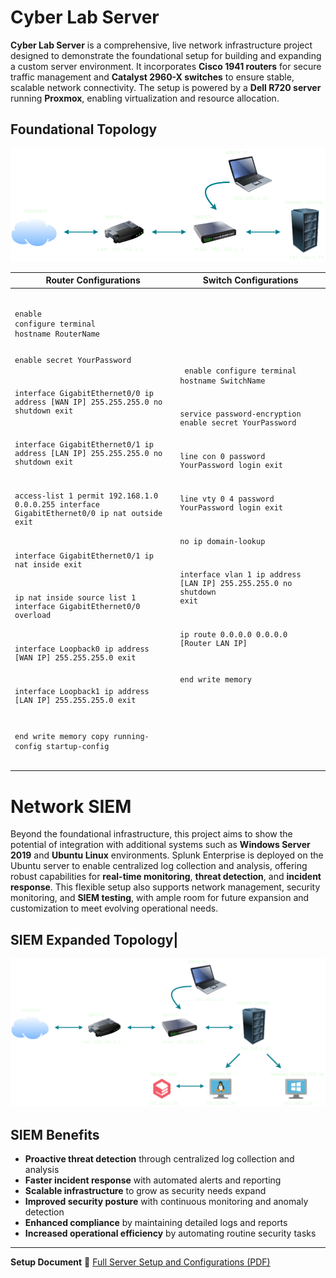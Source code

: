 # **Cyber Lab Server**

**Cyber Lab Server** is a comprehensive, live network infrastructure project designed to demonstrate the foundational setup for building and expanding a custom server environment. It incorporates **Cisco 1941 routers** for secure traffic management and **Catalyst 2960-X switches** to ensure stable, scalable network connectivity. The setup is powered by a **Dell R720 server** running **Proxmox**, enabling virtualization and resource allocation.

## **Foundational Topology**

![Foundational Topology](Topologies/Foundationl%20Topology.png)

<table>
  <thead>
    <tr>
      <th>Router Configurations</th>
      <th>Switch Configurations</th>
    </tr>
  </thead>
  <tbody>
    <tr>
      <td>
        <pre><code>
enable
configure terminal
hostname RouterName

enable secret YourPassword

interface GigabitEthernet0/0
ip address [WAN IP] 255.255.255.0
no shutdown
exit

interface GigabitEthernet0/1
ip address [LAN IP] 255.255.255.0
no shutdown
exit

access-list 1 permit 192.168.1.0 0.0.0.255
interface GigabitEthernet0/0
ip nat outside
exit

interface GigabitEthernet0/1
ip nat inside
exit

ip nat inside source list 1 interface GigabitEthernet0/0 overload

interface Loopback0
ip address [WAN IP] 255.255.255.0
exit

interface Loopback1
ip address [LAN IP] 255.255.255.0
exit

end
write memory
copy running-config startup-config
        </code></pre>
      </td>
      <td>
        <pre><code>
enable
configure terminal
hostname SwitchName                                                                                                                                                                                                                              

service password-encryption
enable secret YourPassword

line con 0
password YourPassword
login
exit

line vty 0 4
password YourPassword
login
exit

no ip domain-lookup

interface vlan 1
ip address [LAN IP] 255.255.255.0
no shutdown
exit

ip route 0.0.0.0 0.0.0.0 [Router LAN IP]

end
write memory
        </code></pre>
      </td>
    </tr>
  </tbody>
</table>

# **Network SIEM**

Beyond the foundational infrastructure, this project aims to show the potential of integration with additional systems such as **Windows Server 2019** and **Ubuntu Linux** environments. Splunk Enterprise is deployed on the Ubuntu server to enable centralized log collection and analysis, offering robust capabilities for **real-time monitoring**, **threat detection**, and **incident response**. This flexible setup also supports network management, security monitoring, and **SIEM testing**, with ample room for future expansion and customization to meet evolving operational needs.

## SIEM Expanded Topology|

![Extended Topology](Topologies/Extended%20Topology.png)

## **SIEM Benefits**
- **Proactive threat detection** through centralized log collection and analysis  
- **Faster incident response** with automated alerts and reporting  
- **Scalable infrastructure** to grow as security needs expand  
- **Improved security posture** with continuous monitoring and anomaly detection  
- **Enhanced compliance** by maintaining detailed logs and reports  
- **Increased operational efficiency** by automating routine security tasks

---

**Setup Document** 
📄 [Full Server Setup and Configurations (PDF)](./Full%20Server%20Setup%20and%20Configurations.pdf)

